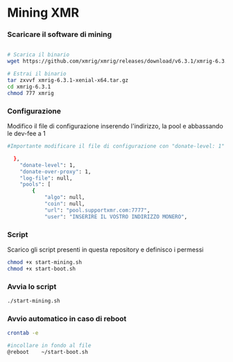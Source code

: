 # Mining XMR

### Scaricare il software di mining
```bash

# Scarica il binario
wget https://github.com/xmrig/xmrig/releases/download/v6.3.1/xmrig-6.3.1-xenial-x64.tar.gz

# Estrai il binario
tar zxvvf xmrig-6.3.1-xenial-x64.tar.gz
cd xmrig-6.3.1
chmod 777 xmrig
```

### Configurazione
Modifico il file di configurazione inserendo l'indirizzo, la pool e abbassando le dev-fee a 1

```bash
#Importante modificare il file di configurazione con "donate-level: 1"

  },
    "donate-level": 1,
    "donate-over-proxy": 1,
    "log-file": null,
    "pools": [
        {
            "algo": null,
            "coin": null,
            "url": "pool.supportxmr.com:7777",
            "user": "INSERIRE IL VOSTRO INDIRIZZO MONERO",
```


### Script
Scarico gli script presenti in questa repository e definisco i permessi

```bash
chmod +x start-mining.sh 
chmod +x start-boot.sh 
```

### Avvia lo script
```bash
./start-mining.sh
```


### Avvio automatico in caso di reboot
```bash
crontab -e

#incollare in fondo al file
@reboot    ~/start-boot.sh
```
